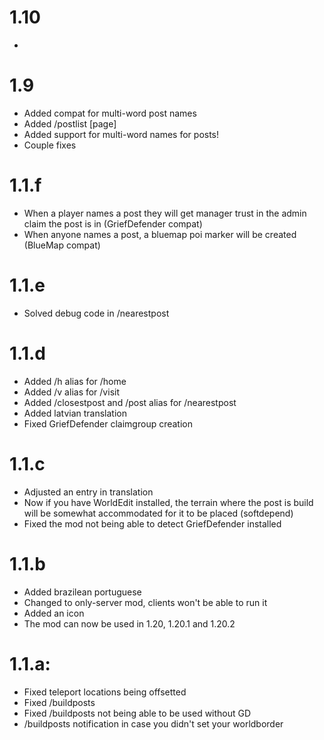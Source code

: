 # 1.10
- 

# 1.9
- Added compat for multi-word post names
- Added /postlist [page]
- Added support for multi-word names for posts!
- Couple fixes

# 1.1.f
- When a player names a post they will get manager trust in the admin claim the post is in (GriefDefender compat)
- When anyone names a post, a bluemap poi marker will be created (BlueMap compat)

# 1.1.e
- Solved debug code in /nearestpost

# 1.1.d
- Added /h alias for /home
- Added /v alias for /visit
- Added /closestpost and /post alias for /nearestpost
- Added latvian translation
- Fixed GriefDefender claimgroup creation

# 1.1.c
- Adjusted an entry in translation
- Now if you have WorldEdit installed, the terrain where the post is build will be somewhat accommodated for it to be placed (softdepend)
- Fixed the mod not being able to detect GriefDefender installed

# 1.1.b
- Added brazilean portuguese
- Changed to only-server mod, clients won't be able to run it
- Added an icon
- The mod can now be used in 1.20, 1.20.1 and 1.20.2

# 1.1.a:
- Fixed teleport locations being offsetted
- Fixed /buildposts
- Fixed /buildposts not being able to be used without GD
- /buildposts notification in case you didn't set your worldborder
